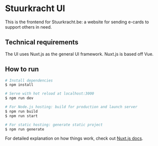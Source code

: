 # Stuurkracht UI

This is the frontend for Stuurkracht.be: a website for sending e-cards to support others in need.

## Technical requirements

The UI uses Nuxt.js as the general UI framework. Nuxt.js is based off Vue.

## How to run

```bash
# Install dependencies
$ npm install

# Serve with hot reload at localhost:3000
$ npm run dev

# For Node.js hosting: build for production and launch server
$ npm run build
$ npm run start

# For static hosting: generate static project
$ npm run generate
```

For detailed explanation on how things work, check out [Nuxt.js docs](https://nuxtjs.org).
